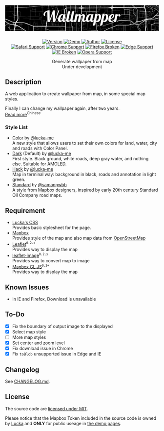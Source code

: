 <h1 align=center><img src="./Resource/Banner.png"></img></h1>

<p align=center>
  <a href="./CHANGELOG.md"><img alt="Version" src="https://img.shields.io/badge/version-0.4.1-brightgreen.svg"/></a>
  <a href="https://lucka.moe/Wallmapper"><img alt="Demo" src="https://img.shields.io/badge/demo-available-brightgreen.svg"/></a>
  <a href="https://lucka.moe"><img alt="Author" src="https://img.shields.io/badge/author-Lucka-2578B5.svg"/></a>
  <a href="./LICENSE"><img alt="License" src="https://img.shields.io/badge/license-MIT-A31F34.svg"/></a><br>
  <a href="https://www.apple.com/safari/"><img alt="Safari Support" src="https://img.shields.io/badge/safari-support-brightgreen.svg"/></a>
  <a href="https://www.google.com/chrome/"><img alt="Chrome Support" src="https://img.shields.io/badge/chrome-support-brightgreen.svg"/></a>
  <a href="https://www.mozilla.org/firefox/"><img alt="Firefox Broken" src="https://img.shields.io/badge/firefox-broken-red.svg"/></a>
  <a href="https://www.microsoft.com/windows/microsoft-edge"><img alt="Edge Support" src="https://img.shields.io/badge/edge-support-brightgreen.svg"/></a>
  <a href="http://microsoft.com/ie"><img alt="IE Broken" src="https://img.shields.io/badge/ie-broken-red.svg"/></a>
  <a href="https://www.opera.com/"><img alt="Opera Support" src="https://img.shields.io/badge/opera-support-brightgreen.svg"/></a>

</p>

<p align=center>
Generate wallpaper from map<br/>
Under development<br/>
</p>

## Description
A web application to create wallpaper from map, in some special map styles.

Finally I can change my wallpaper again, after two years.  
[Read more](https://lucka.moe/2018/07/23/wallmapper/ "Wallmapper | Lucka")<sup>Chinese</sup>

### Style List
- [Color](https://api.mapbox.com/styles/v1/lucka-me/cjk2n7ybobuuk2smu9zwlugy9.html?fresh=true&title=true&access_token=pk.eyJ1IjoibHVja2EtbWUiLCJhIjoiY2poa2xyN3J4MGJ0bTM3bjV5bjdvNDh3ZSJ9.QztckHrHyEuKp5_pVXmpIw) by [@lucka-me](https://github.com/lucka-me)  
  A new style that allows users to set their own colors for land, water, city and roads with Color Panel.
- [Dark](https://api.mapbox.com/styles/v1/lucka-me/cjjvmr0mn5csl2rmx5cbgmb0y.html?fresh=true&title=true&access_token=pk.eyJ1IjoibHVja2EtbWUiLCJhIjoiY2poa2xyN3J4MGJ0bTM3bjV5bjdvNDh3ZSJ9.QztckHrHyEuKp5_pVXmpIw) (Default) by [@lucka-me](https://github.com/lucka-me)  
  First style. Black ground, white roads, deep gray water, and nothing else. Suitable for AMOLED.
- [Hack](https://api.mapbox.com/styles/v1/lucka-me/cjjzm06vz0cwl2rnnzgdgkf7j.html?fresh=true&title=true&access_token=pk.eyJ1IjoibHVja2EtbWUiLCJhIjoiY2poa2xyN3J4MGJ0bTM3bjV5bjdvNDh3ZSJ9.QztckHrHyEuKp5_pVXmpIw) by [@lucka-me](https://github.com/lucka-me)  
  Map in terminal way: background in black, roads and annotation in light green.
- [Standard](https://api.mapbox.com/styles/v1/lucka-me/cjk2hmfmi3soj2rqfgr140hqp.html?fresh=true&title=true&access_token=pk.eyJ1IjoibHVja2EtbWUiLCJhIjoiY2poa2xyN3J4MGJ0bTM3bjV5bjdvNDh3ZSJ9.QztckHrHyEuKp5_pVXmpIw) by [@samanpwbb](https://github.com/samanpwbb)  
  A style from [Mapbox designers](https://www.mapbox.com/designer-maps/), inspired by early 20th century Standard Oil Company road maps.

## Requirement
- [Lucka's CSS](https://github.com/lucka-me/toolkit/tree/master/Web/CSS)  
  Provides basic stylesheet for the page.
- [Mapbox](https://www.mapbox.com/)  
  Provides style of the map and also map data from [OpenStreetMap](https://www.openstreetmap.org/)
- [Leaflet](https://leafletjs.com/examples/quick-start/)<sup>`0.2.x`</sup>  
  Provides way to display the map
- [leaflet-image](https://github.com/mapbox/leaflet-image)<sup>`0.2.x`</sup>  
  Provides way to convert map to image
- [Mapbox GL JS](https://www.mapbox.com/help/how-web-apps-work/#mapbox-gl-js-1)<sup>`0.3+`</sup>  
  Provides way to display the map

## Known Issues
- In IE and Firefox, Download is unavailable

## To-Do
- [x] Fix the boundary of output image to the displayed
- [x] Select map style
- [ ] More map styles
- [x] Set center and zoom level
- [x] Fix download issue in Chrome
- [x] Fix `toBlob` unsupported issue in Edge and IE

## Changelog
See [CHANGELOG.md](./CHANGELOG.md).

## License
The source code are [licensed under MIT](./LICENSE).

Please notice that the Mapbox Token included in the source code is owned by [Lucka](https://github.com/lucka-me) and **ONLY** for public useage in [the demo pages](http://lucka.moe/Wallmapper/).
